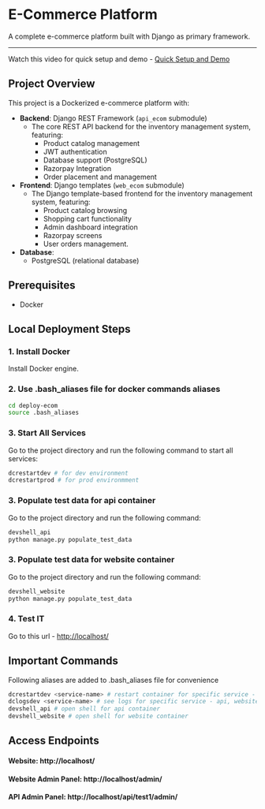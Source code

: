 # E-Commerce Platform

A complete e-commerce platform built with Django as primary framework.

---

Watch this video for quick setup and demo -  [Quick Setup and Demo](https://drive.google.com/file/d/1nMQJdZtHZiVLOH1urN5BXuwVUQabkAYQ/view?usp=sharing)

## Project Overview

This project is a Dockerized e-commerce platform with:
- **Backend**: Django REST Framework (`api_ecom` submodule)
  - The core REST API backend for the inventory management system, featuring:
    - Product catalog management
    - JWT authentication
    - Database support (PostgreSQL)
    - Razorpay Integration
    - Order placement and management
- **Frontend**: Django templates (`web_ecom` submodule)
  - The Django template-based frontend for the inventory management system, featuring:
    - Product catalog browsing
    - Shopping cart functionality
    - Admin dashboard integration
    - Razorpay screens
    - User orders management.
- **Database**:
  - PostgreSQL (relational database)

## Prerequisites

- Docker

## Local Deployment Steps

### 1. Install Docker
Install Docker engine.

### 2. Use .bash_aliases file for docker commands aliases
```bash
cd deploy-ecom
source .bash_aliases
```
### 3. Start All Services
Go to the project directory and run the following command to start all services:

```bash
dcrestartdev # for dev environment
dcrestartprod # for prod environmment
```

### 3. Populate test data for api container
Go to the project directory and run the following command:

```bash
devshell_api
python manage.py populate_test_data
```

### 3. Populate test data for website container
Go to the project directory and run the following command:

```bash
devshell_website
python manage.py populate_test_data
```

### 4. Test IT
Go to this url - [http://localhost/](http://localhost/)

## Important Commands
Following aliases are added to .bash_aliases file for convenience
```bash
dcrestartdev <service-name> # restart container for specific service - api, website, redis, worker, postgres, beat, traefik
dclogsdev <service-name> # see logs for specific service - api, website, redis, worker, postgres, beat, traefik
devshell_api # open shell for api container
devshell_website # open shell for website container
```

##  Access Endpoints

#### Website: http://localhost/
#### Website Admin Panel: http://localhost/admin/
#### API Admin Panel: http://localhost/api/test1/admin/
